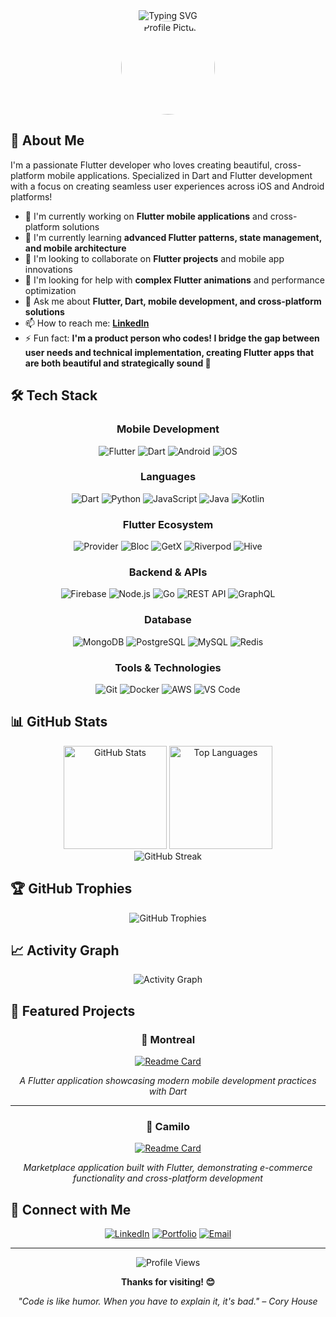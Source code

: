 <div align="center">
  <img src="https://readme-typing-svg.herokuapp.com?font=Fira+Code&pause=1000&color=2196F3&center=true&vCenter=true&width=435&lines=Hi+there!+I'm+oginoino+%F0%9F%91%8B;Welcome+to+my+GitHub+profile!;Let's+build+something+amazing!" alt="Typing SVG" />
</div>

<div align="center">
  <img src="https://github.com/oginoino.png" width="150" height="150" style="border-radius: 50%;" alt="Profile Picture">
</div>

## 🚀 About Me

I'm a passionate Flutter developer who loves creating beautiful, cross-platform mobile applications. Specialized in Dart and Flutter development with a focus on creating seamless user experiences across iOS and Android platforms!

- 🔭 I'm currently working on **Flutter mobile applications** and cross-platform solutions
- 🌱 I'm currently learning **advanced Flutter patterns, state management, and mobile architecture**
- 👯 I'm looking to collaborate on **Flutter projects** and mobile app innovations
- 🤔 I'm looking for help with **complex Flutter animations** and performance optimization
- 💬 Ask me about **Flutter, Dart, mobile development, and cross-platform solutions**
- 📫 How to reach me: **[LinkedIn](https://www.linkedin.com/in/ginaldolaranjeiras/)**
- ⚡ Fun fact: **I'm a product person who codes! I bridge the gap between user needs and technical implementation, creating Flutter apps that are both beautiful and strategically sound 🚀**

## 🛠️ Tech Stack

<div align="center">
  
### Mobile Development
![Flutter](https://img.shields.io/badge/-Flutter-02569B?style=flat-square&logo=flutter&logoColor=white)
![Dart](https://img.shields.io/badge/-Dart-0175C2?style=flat-square&logo=dart&logoColor=white)
![Android](https://img.shields.io/badge/-Android-3DDC84?style=flat-square&logo=android&logoColor=white)
![iOS](https://img.shields.io/badge/-iOS-000000?style=flat-square&logo=ios&logoColor=white)

### Languages
![Dart](https://img.shields.io/badge/-Dart-0175C2?style=flat-square&logo=dart&logoColor=white)
![Python](https://img.shields.io/badge/-Python-3776AB?style=flat-square&logo=python&logoColor=white)
![JavaScript](https://img.shields.io/badge/-JavaScript-F7DF1E?style=flat-square&logo=javascript&logoColor=black)
![Java](https://img.shields.io/badge/-Java-007396?style=flat-square&logo=java&logoColor=white)
![Kotlin](https://img.shields.io/badge/-Kotlin-0095D5?style=flat-square&logo=kotlin&logoColor=white)

### Flutter Ecosystem
![Provider](https://img.shields.io/badge/-Provider-02569B?style=flat-square&logo=flutter&logoColor=white)
![Bloc](https://img.shields.io/badge/-Bloc-02569B?style=flat-square&logo=flutter&logoColor=white)
![GetX](https://img.shields.io/badge/-GetX-9C27B0?style=flat-square&logo=flutter&logoColor=white)
![Riverpod](https://img.shields.io/badge/-Riverpod-02569B?style=flat-square&logo=flutter&logoColor=white)
![Hive](https://img.shields.io/badge/-Hive-FF6B35?style=flat-square&logo=flutter&logoColor=white)

### Backend & APIs
![Firebase](https://img.shields.io/badge/-Firebase-FFCA28?style=flat-square&logo=firebase&logoColor=black)
![Node.js](https://img.shields.io/badge/-Node.js-339933?style=flat-square&logo=node.js&logoColor=white)
![Go](https://img.shields.io/badge/-Go-00ADD8?style=flat-square&logo=go&logoColor=white)
![REST API](https://img.shields.io/badge/-REST_API-02569B?style=flat-square&logo=api&logoColor=white)
![GraphQL](https://img.shields.io/badge/-GraphQL-E10098?style=flat-square&logo=graphql&logoColor=white)

### Database
![MongoDB](https://img.shields.io/badge/-MongoDB-47A248?style=flat-square&logo=mongodb&logoColor=white)
![PostgreSQL](https://img.shields.io/badge/-PostgreSQL-336791?style=flat-square&logo=postgresql&logoColor=white)
![MySQL](https://img.shields.io/badge/-MySQL-4479A1?style=flat-square&logo=mysql&logoColor=white)
![Redis](https://img.shields.io/badge/-Redis-DC382D?style=flat-square&logo=redis&logoColor=white)

### Tools & Technologies
![Git](https://img.shields.io/badge/-Git-F05032?style=flat-square&logo=git&logoColor=white)
![Docker](https://img.shields.io/badge/-Docker-2496ED?style=flat-square&logo=docker&logoColor=white)
![AWS](https://img.shields.io/badge/-AWS-232F3E?style=flat-square&logo=amazon-aws&logoColor=white)
![VS Code](https://img.shields.io/badge/-VS_Code-007ACC?style=flat-square&logo=visual-studio-code&logoColor=white)

</div>

## 📊 GitHub Stats

<div align="center">
  <img src="https://github-readme-stats.vercel.app/api?username=oginoino&show_icons=true&theme=radical&hide_border=true" alt="GitHub Stats" height="165">
  <img src="https://github-readme-stats.vercel.app/api/top-langs/?username=oginoino&layout=compact&theme=radical&hide_border=true" alt="Top Languages" height="165">
</div>

<div align="center">
  <img src="https://github-readme-streak-stats.herokuapp.com/?user=oginoino&theme=radical&hide_border=true" alt="GitHub Streak">
</div>

## 🏆 GitHub Trophies

<div align="center">
  <img src="https://github-profile-trophy.vercel.app/?username=oginoino&theme=radical&no-frame=true&no-bg=true&margin-w=4" alt="GitHub Trophies">
</div>

## 📈 Activity Graph

<div align="center">
  <img src="https://github-readme-activity-graph.vercel.app/graph?username=oginoino&theme=react-dark&hide_border=true" alt="Activity Graph">
</div>

## 🌟 Featured Projects

<div align="center">

### 📱 Montreal
[![Readme Card](https://github-readme-stats.vercel.app/api/pin/?username=oginoino&repo=montreal&theme=radical&hide_border=true)](https://github.com/oginoino/montreal)

*A Flutter application showcasing modern mobile development practices with Dart*

---

### 🛒 Camilo
[![Readme Card](https://github-readme-stats.vercel.app/api/pin/?username=oginoino&repo=camilo&theme=radical&hide_border=true)](https://github.com/oginoino/camilo)

*Marketplace application built with Flutter, demonstrating e-commerce functionality and cross-platform development*

</div>

## 🤝 Connect with Me

<div align="center">
  
[![LinkedIn](https://img.shields.io/badge/-LinkedIn-0077B5?style=for-the-badge&logo=linkedin&logoColor=white)](https://www.linkedin.com/in/ginaldolaranjeiras/)
[![Portfolio](https://img.shields.io/badge/-Portfolio-000000?style=for-the-badge&logo=react&logoColor=white)](https://gino-portfolio-pm.web.app/)
[![Email](https://img.shields.io/badge/-Email-D14836?style=for-the-badge&logo=gmail&logoColor=white)](mailto:ginaldolaranjeiras@gmail.com)

</div>

---

<div align="center">
  <img src="https://komarev.com/ghpvc/?username=oginoino&label=Profile%20views&color=0e75b6&style=flat" alt="Profile Views">
  
  **Thanks for visiting! 😊**
  
  *"Code is like humor. When you have to explain it, it's bad." – Cory House*
</div>
